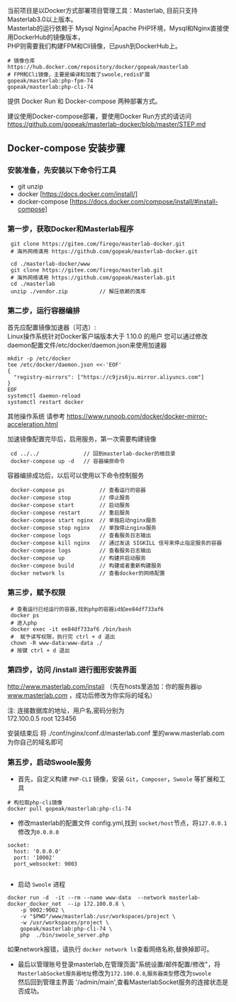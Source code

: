 当前项目是以Docker方式部署项目管理工具：Masterlab, 目前只支持Masterlab3.0以上版本。  
Masterlab的运行依赖于 Mysql Nginx|Apache PHP环境，Mysql和Nginx直接使用DockerHub的镜像版本，   
PHP则需要我们构建FPM和Cli镜像，已push到DockerHub上。  
```
# 镜像仓库
https://hub.docker.com/repository/docker/gopeak/masterlab
# FPM和Cli镜像，主要是编译和加载了swoole,redis扩展
gopeak/masterlab:php-fpm-74
gopeak/masterlab:php-cli-74

```

提供 Docker Run 和 Docker-compose 两种部署方式。

建议使用Docker-compose部署，要使用Docker Run方式的请访问 https://github.com/gopeak/masterlab-docker/blob/master/STEP.md



## Docker-compose 安装步骤

### 安装准备，先安装以下命令行工具

- git unzip 
- docker [https://docs.docker.com/install/]
- docker-compose [https://docs.docker.com/compose/install/#install-compose]


### 第一步，获取Docker和Masterlab程序

```
 git clone https://gitee.com/firego/masterlab-docker.git
 # 海外网络请用 https://github.com/gopeak/masterlab-docker.git

 cd ./masterlab-docker/www
 git clone https://gitee.com/firego/masterlab.git
 # 海外网络请用 https://github.com/gopeak/masterlab.git
 cd ./masterlab
 unzip ./vendor.zip          // 解压依赖的类库
```
   
### 第二步，运行容器编排
首先应配置镜像加速器（可选）:  
Linux操作系统针对Docker客户端版本大于 1.10.0 的用户
您可以通过修改daemon配置文件/etc/docker/daemon.json来使用加速器 
```
mkdir -p /etc/docker
tee /etc/docker/daemon.json <<-'EOF'
{
  "registry-mirrors": ["https://c9jzs6ju.mirror.aliyuncs.com"]
}
EOF
systemctl daemon-reload
systemctl restart docker
```
其他操作系统 请参考 https://www.runoob.com/docker/docker-mirror-acceleration.html  

加速镜像配置完毕后，启用服务，第一次需要构建镜像
```
 cd ../../              // 回到masterlab-docker的根目录
 docker-compose up -d   // 容器编排命令
```
容器编排成功后，以后可以使用以下命令控制服务
```
 docker-compose ps           // 查看运行的容器
 docker-compose stop         // 停止服务
 docker-compose start        // 启动服务
 docker-compose restart      // 重启服务
 docker-compose start nginx  // 单独启动nginx服务
 docker-compose stop nginx   // 单独停止nginx服务
 docker-compose logs         // 查看服务日志输出
 docker-compose kill nginx   // 通过发送 SIGKILL 信号来停止指定服务的容器
 docker-compose logs         // 查看服务日志输出
 docker-compose up           // 构建并启动服务
 docker-compose build        // 构建或者重新构建服务
 docker network ls           // 查看docker的网络配置

```


### 第三步，赋予权限

```
 # 查看运行已经运行的容器,找到php的容器id如ee84df733af6 
 docker ps          
 # 进入php
 docker exec -it ee84df733af6 /bin/bash       
 #  赋予读写权限，执行完 ctrl + d 退出
 chown -R www-data:www-data ./              
 # 按键 ctrl + d 退出
```


### 第四步，访问 /install  进行图形安装界面

http://www.masterlab.com/install （先在hosts里追加：你的服务器ip www.masterlab.com ，成功后修改为你实际的域名）

注: 连接数据库的地址，用户名,密码分别为  
172.100.0.5 root 123456

安装结束后 将 ./conf/nginx/conf.d/masterlab.conf 里的www.masterlab.com为你自己的域名即可

 
### 第五步，启动Swoole服务
- 首先，自定义构建 `PHP-CLI` 镜像，安装 `Git`，`Composer`，`Swoole` 等扩展和工具

```shell
# 构拉取php-cli镜像
docker pull gopeak/masterlab:php-cli-74
```

- 修改masterlab的配置文件 config.yml,找到 `socket/host`节点，将`127.0.0.1`修改为`0.0.0.0`
```
socket:
  host: '0.0.0.0'
  port: '10002'
  port_websocket: 9003
 
```


- 启动 `Swoole` 进程
 

```shell
docker run -d  -it --rm --name www-data  --network masterlab-docker_docker_net  --ip 172.100.0.8 \
    -p 9002:9002 \
    -v "$PWD"/www/masterlab:/usr/workspaces/project \
    -w /usr/workspaces/project \
    gopeak/masterlab:php-cli-74 \
    php  ./bin/swoole_server.php
```
如果network报错，请执行 `docker network ls`查看网络名称,替换掉即可。

- 最后以管理账号登录masterlab,在管理页面"系统设置/邮件配置/修改"，将`MasterlabSocket服务器地址`修改为`172.100.0.8`,`服务器类型`修改为`swoole`  
  然后回到管理主界面 '/admin/main',查看MasterlabSocket服务的连接状态是否成功。

 

	
